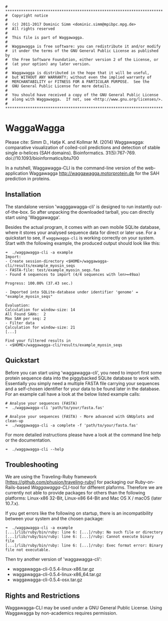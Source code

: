     # **********************************************************************
    #  Copyright notice
    #
    #  (c) 2011-2017 Dominic Simm <dominic.simm@mpibpc.mpg.de>
    #  All rights reserved
    #
    #  This file is part of Waggawagga.
    #
    #  Waggawagga is free software: you can redistribute it and/or modify
    #  it under the terms of the GNU General Public License as published by
    #  the Free Software Foundation, either version 2 of the License, or
    #  (at your option) any later version.
    #
    #  Waggawagga is distributed in the hope that it will be useful,
    #  but WITHOUT ANY WARRANTY; without even the implied warranty of
    #  MERCHANTABILITY or FITNESS FOR A PARTICULAR PURPOSE.  See the
    #  GNU General Public License for more details.
    #
    #  You should have received a copy of the GNU General Public License
    #  along with Waggawagga.  If not, see <http://www.gnu.org/licenses/>.
    # **********************************************************************

WaggaWagga
==========

Please cite:
Simm D., Hatje K. and Kollmar M. (2014) Waggawagga: comparative visualization
of coiled-coil predictions and detection of stable single α-helices (SAH domains).
Bioinformatics. 31(5):767-769. doi://10.1093/bioinformatics/btu700

In a nutshell, Waggawagga-CLI is the command-line version of the web-application Waggawagga <http://waggawagga.motorprotein.de> for the SAH prediction in proteins. 

Installation
------------
The standalone version 'wagggawagga-cli' is designed to run instantly out-of-the-box. So after unpacking the downloaded tarball, you can directly start using 'Waggawagga'.

Besides the actual program, it comes with an own mobile SQLite database, where it stores your analysed sequence data for direct or later use. For a quickstart to see, if `waggawagga-cli` is working correctly on your system. Start with the following example, the produced output should look like this:

    ➜  ./waggawagga-cli -a example
    Import:
    - Create session-directory <$HOME>/waggawagga-cli/results/example_myosin_seqs
    - FASTA-file: test/example_myosin_seqs.fas
    - Found 4 sequences to import (4/4 sequences with len>=49aa)

    Progress: 100.00% (37.43 sec.)

    - Imported into SQLite-database under identifier 'genome' = "example_myosin_seqs"

    Evaluation:
    Calculation for window-size: 14
    All Found SAHs:  2
    Max SAH per seq: 2
    - Filter data
    Calculation for window-size: 21
    [...]

    Find your filtered results in
    - <$HOME>/waggawagga-cli/results/example_myosin_seqs

Quickstart
----------
Before you can start using 'waggawagga-cli', you need to import first some protein sequence data into the piggybacked SQLite database to work with. Essentially you simply need a multiple FASTA file carrying your sequences and a self-chosen identifier for your data to be found later in the database. For an example call have a look at the below listed example calls:

    # Analyse your sequences (FASTA)
    ➜  ./waggawagga-cli 'path/to/your/fasta.fas'
    
    # Analyse your sequences (FASTA) - More advanced with GNUplots and clean-up
    ➜  ./waggawagga-cli -a complete -f 'path/to/your/fasta.fas'
    
For more detailed instructions please have a look at the command line help or the documentation.

    ➜  ./waggawagga-cli --help

Troubleshooting
---------------
We are using the Traveling-Ruby framework [<https://github.com/phusion/traveling-ruby>] for packaging our Ruby-on-Rails-based *Waggawagga-CLI*-tool for different plaforms. Therefore we are currently not able to provide packages for others than the following platforms: Linux-x86 32-Bit, Linux-x86 64-Bit and Mac OS X / macOS (later 10.7.x).

If you get errors like the following on startup, there is an incompatibility between your system and the chosen package: 

    ➜  ./waggawagga-cli -a example
    [...]/lib/ruby/bin/ruby: line 6: [...]/ruby: No such file or directory
    [...]/lib/ruby/bin/ruby: line 6: [...]/ruby: Cannot execute binary file
    [...]/lib/ruby/bin/ruby: line 6: [...]/ruby: Exec format error: Binary file not executable.

Then try another version of 'waggawagga-cli':
 
- waggawagga-cli-0.5.4-linux-x86.tar.gz
- waggawagga-cli-0.5.4-linux-x86_64.tar.gz
- waggawagga-cli-0.5.4-osx.tar.gz

                                                       
Rights and Restrictions
-----------------------
Waggawagga-CLI may be used under a GNU General Public License. Using Waggawagga by non-academics requires permission. 
